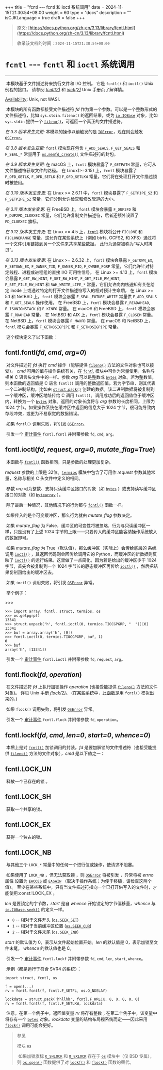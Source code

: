 +++
title = "fcntl --- fcntl 和 ioctl 系统调用"
date = 2024-11-15T21:30:54+08:00
weight = 60
type = "docs"
description = ""
isCJKLanguage = true
draft = false
+++

> 原文: [https://docs.python.org/zh-cn/3.13/library/fcntl.html](https://docs.python.org/zh-cn/3.13/library/fcntl.html)
>
> 收录该文档的时间：`2024-11-15T21:30:54+08:00`

# `fcntl` --- `fcntl` 和 `ioctl` 系统调用

------

​	本模块基于文件描述符来执行文件和 I/O 控制。 它是 `fcntl()` 和 `ioctl()` Unix 例程的接口。 请参阅 *[fcntl(2)](https://manpages.debian.org/fcntl(2))* 和 *[ioctl(2)](https://manpages.debian.org/ioctl(2))* Unix 手册页了解详情。

[Availability](https://docs.python.org/zh-cn/3.13/library/intro.html#availability): Unix, not WASI.

​	本模块的所有函数都接受文件描述符 *fd* 作为第一个参数。可以是一个整数形式的文件描述符，比如 `sys.stdin.fileno()` 的返回结果，或为 [`io.IOBase`](https://docs.python.org/zh-cn/3.13/library/io.html#io.IOBase) 对象，比如 `sys.stdin` 提供一个 [`fileno()`](https://docs.python.org/zh-cn/3.13/library/io.html#io.IOBase.fileno)，可返回一个真正的文件描述符。

*在 3.3 版本发生变更:* 本模块的操作以前触发的是 [`IOError`](https://docs.python.org/zh-cn/3.13/library/exceptions.html#IOError)，现在则会触发 [`OSError`](https://docs.python.org/zh-cn/3.13/library/exceptions.html#OSError)。

*在 3.8 版本发生变更:* `fcntl` 模块现在包含 `F_ADD_SEALS`, `F_GET_SEALS` 和 `F_SEAL_*` 常量用于 [`os.memfd_create()`](https://docs.python.org/zh-cn/3.13/library/os.html#os.memfd_create) 文件描述符的封包。

*在 3.9 版本发生变更:* 在 macOS 上，`fcntl` 模块暴露了 `F_GETPATH` 常量，它可从文件描述符获取文件的路径。 在 Linux(>=3.15) 上，`fcntl` 模块暴露了 `F_OFD_GETLK`, `F_OFD_SETLK` 和 `F_OFD_SETLKW` 常量，它们将在处理打开文件描述锁时被使用。

*在 3.10 版本发生变更:* 在 Linux >= 2.6.11 中，`fcntl` 模块暴露了 `F_GETPIPE_SZ` 和 `F_SETPIPE_SZ` 常量，它们分别允许检查和修改管道的大小。

*在 3.11 版本发生变更:* 在 FreeBSD 上，`fcntl` 模块会暴露 `F_DUP2FD` 和 `F_DUP2FD_CLOEXEC` 常量，它们允许复制文件描述符，后者还额外设置了 `FD_CLOEXEC` 旗标。

*在 3.12 版本发生变更:* 在 Linux >= 4.5 上，[`fcntl`](https://docs.python.org/zh-cn/3.13/library/fcntl.html#module-fcntl) 模块将公开 `FICLONE` 和 `FICLONERANGE` 常量，这允许在某些系统上（例如 btrfs, OCFS2, 和 XFS）通过将一个文件引用链接到另一个文件来共享某些数据。 此行为通常被称为“写入时拷贝”。

*在 3.13 版本发生变更:* 在 Linux >= 2.6.32 上，`fcntl` 模块会暴露 `F_GETOWN_EX`, `F_SETOWN_EX`, `F_OWNER_TID`, `F_OWNER_PID`, `F_OWNER_PGRP` 常量，它们允许针对特定线程、进程或进程组的直接 I/O 可用性信号。 在 Linux >= 4.13 上，`fcntl` 模块会暴露 `F_GET_RW_HINT`, `F_SET_RW_HINT`, `F_GET_FILE_RW_HINT`, `F_SET_FILE_RW_HINT` 和 `RWH_WRITE_LIFE_*` 常量，它们允许向内核通知有关在给定 inode 上或通过特定的打开文件描述符写入的相对预计生命期。 在 Linux >= 5.1 和 NetBSD 上，`fcntl` 模块会暴露 `F_SEAL_FUTURE_WRITE` 常量供 `F_ADD_SEALS` 和 `F_GET_SEALS` 操作使用。 在 FreeBSD 上，`fcntl` 模块会暴露 `F_READAHEAD`, `F_ISUNIONSTACK` 和 `F_KINFO` 常量。 在 macOS 和 FreeBSD 上，`fcntl` 模块会暴露 `F_RDAHEAD` 常量。 在 NetBSD 和 AIX 上，`fcntl` 模块会暴露 `F_CLOSEM` 常量。 在 NetBSD 上，`fcntl` 模块会暴露 `F_MAXFD` 常量。 在 macOS 和 NetBSD 上，`fcntl` 模块会暴露 `F_GETNOSIGPIPE` 和 `F_SETNOSIGPIPE` 常量。

​	这个模块定义了以下函数：

## fcntl.**fcntl**(*fd*, *cmd*, *arg=0*)

​	对文件描述符 *fd* 执行 *cmd* 操作（能够提供 [`fileno()`](https://docs.python.org/zh-cn/3.13/library/io.html#io.IOBase.fileno) 方法的文件对象也可以接受）。 *cmd* 可用的值与操作系统有关，在 [`fcntl`](https://docs.python.org/zh-cn/3.13/library/fcntl.html#module-fcntl) 模块中可作为常量使用，名称与相关 C 语言头文件中的一样。参数 *arg* 可以是整数或 [`bytes`](https://docs.python.org/zh-cn/3.13/library/stdtypes.html#bytes) 对象。若为整数值，则本函数的返回值是 C 语言 `fcntl()` 调用的整数返回值。若为字节串，则其代表一个二进制结构，比如由 [`struct.pack()`](https://docs.python.org/zh-cn/3.13/library/struct.html#struct.pack) 创建的数据。该二进制数据将被复制到一个缓冲区，缓冲区地址传给 C 调用 `fcntl()`。调用成功后的返回值位于缓冲区内，转换为一个 [`bytes`](https://docs.python.org/zh-cn/3.13/library/stdtypes.html#bytes) 对象。返回的对象长度将与 *arg* 参数的长度相同。上限为 1024 字节。如果操作系统在缓冲区中返回的信息大于 1024 字节，很可能导致内存段冲突，或更为不易察觉的数据错误。

​	如果 `fcntl()` 调用失败，将引发 [`OSError`](https://docs.python.org/zh-cn/3.13/library/exceptions.html#OSError)。

​	引发一个 [审计事件](https://docs.python.org/zh-cn/3.13/library/sys.html#auditing) `fcntl.fcntl` 并附带参数 `fd`, `cmd`, `arg`。

## fcntl.**ioctl**(*fd*, *request*, *arg=0*, *mutate_flag=True*)

​	本函数与 [`fcntl()`](https://docs.python.org/zh-cn/3.13/library/fcntl.html#fcntl.fcntl) 函数相同，只是参数的处理更加复杂。

*request* 参数的上限是 32位。[`termios`](https://docs.python.org/zh-cn/3.13/library/termios.html#module-termios) 模块中包含了可用作 *request* 参数其他常量，名称与相关 C 头文件中定义的相同。

​	参数 *arg* 可为整数、支持只读缓冲区接口的对象（如 [`bytes`](https://docs.python.org/zh-cn/3.13/library/stdtypes.html#bytes) ）或支持读写缓冲区接口的对象（如 [`bytearray`](https://docs.python.org/zh-cn/3.13/library/stdtypes.html#bytearray) ）。

​	除了最后一种情况，其他情况下的行为都与 [`fcntl()`](https://docs.python.org/zh-cn/3.13/library/fcntl.html#fcntl.fcntl) 函数一样。

​	如果传入的是个可变缓冲区，那么行为就由 *mutate_flag* 参数决定。

​	如果 *mutate_flag* 为 False，缓冲区的可变性将被忽略，行为与只读缓冲区一样，只是没有了上述 1024 字节的上限——只要传入的缓冲区能容纳操作系统放入的数据即可。

​	如果 *mutate_flag* 为 True（默认值），那么缓冲区（实际上）会传给底层的 系统调用 [`ioctl()`](https://docs.python.org/zh-cn/3.13/library/fcntl.html#fcntl.ioctl) ，其返回代码则会回传给调用它的 Python，而缓冲区的新数据则反映了 [`ioctl()`](https://docs.python.org/zh-cn/3.13/library/fcntl.html#fcntl.ioctl) 的运行结果。这里做了一点简化，因为若是给出的缓冲区少于 1024 字节，首先会被复制到一个 1024 字节长的静态缓冲区再传给 [`ioctl()`](https://docs.python.org/zh-cn/3.13/library/fcntl.html#fcntl.ioctl) ，然后把结果复制回给出的缓冲区去。

​	如果 `ioctl()` 调用失败，将引发 [`OSError`](https://docs.python.org/zh-cn/3.13/library/exceptions.html#OSError) 异常。

​	举个例子：

\>>>

```
>>> import array, fcntl, struct, termios, os
>>> os.getpgrp()
13341
>>> struct.unpack('h', fcntl.ioctl(0, termios.TIOCGPGRP, "  "))[0]
13341
>>> buf = array.array('h', [0])
>>> fcntl.ioctl(0, termios.TIOCGPGRP, buf, 1)
0
>>> buf
array('h', [13341])
```

​	引发一个 [审计事件](https://docs.python.org/zh-cn/3.13/library/sys.html#auditing) `fcntl.ioctl` 并附带参数 `fd`, `request`, `arg`。

## fcntl.**flock**(*fd*, *operation*)

​	在文件描述符 *fd* 上执行加锁操作 *operation* (也接受能提供 [`fileno()`](https://docs.python.org/zh-cn/3.13/library/io.html#io.IOBase.fileno) 方法的文件对象)。 详见 Unix 手册 *[flock(2)](https://manpages.debian.org/flock(2))*。 (在某些系统中，此函数是用 `fcntl()` 模拟出来的。)

​	如果 `flock()` 调用失败，将引发 [`OSError`](https://docs.python.org/zh-cn/3.13/library/exceptions.html#OSError) 异常。

​	引发一个 [审计事件](https://docs.python.org/zh-cn/3.13/library/sys.html#auditing) `fcntl.flock` 并附带参数 `fd`, `operation`。

## fcntl.**lockf**(*fd*, *cmd*, *len=0*, *start=0*, *whence=0*)

​	本质上是对 [`fcntl()`](https://docs.python.org/zh-cn/3.13/library/fcntl.html#fcntl.fcntl) 加锁调用的封装。*fd* 是要加解锁的文件描述符（也接受能提供 [`fileno()`](https://docs.python.org/zh-cn/3.13/library/io.html#io.IOBase.fileno) 方法的文件对象），*cmd* 是以下值之一：

## fcntl.**LOCK_UN**

​	释放一个已存在的锁 。

## fcntl.**LOCK_SH**

​	获取一个共享的锁。

## fcntl.**LOCK_EX**

​	获得一个独占的锁。

## fcntl.**LOCK_NB**

​	与其他三个 `LOCK_*` 常量中的任何一个进行位或操作，使请求不阻塞。

​	如果使用了 `LOCK_NB` ，但无法获取锁 ，则 [`OSError`](https://docs.python.org/zh-cn/3.13/library/exceptions.html#OSError) 将被引发 ，异常将被 *errno* 属性 设置为 [`EACCES`](https://docs.python.org/zh-cn/3.13/library/errno.html#errno.EACCES) 或 [`EAGAIN`](https://docs.python.org/zh-cn/3.13/library/errno.html#errno.EAGAIN) （取决于操作系统；为便于移植，请检查这两个值）。 至少在某些系统中，只有当文件描述符指向一个已打开供写入的文件时，才能使用:const:!LOCK_EX 。

*len* 是要锁定的字节数，*start* 是自 *whence* 开始锁定的字节偏移量，*whence* 与 [`io.IOBase.seek()`](https://docs.python.org/zh-cn/3.13/library/io.html#io.IOBase.seek) 的定义一样。

- `0` -- 相对于文件开头 ([`os.SEEK_SET`](https://docs.python.org/zh-cn/3.13/library/os.html#os.SEEK_SET))
- `1` -- 相对于当前缓冲区位置 ([`os.SEEK_CUR`](https://docs.python.org/zh-cn/3.13/library/os.html#os.SEEK_CUR))
- `2` -- 相对于文件末尾 ([`os.SEEK_END`](https://docs.python.org/zh-cn/3.13/library/os.html#os.SEEK_END))

*start* 的默认值为 0，表示从文件起始位置开始。*len* 的默认值是 0，表示加锁至文件末尾。 *whence* 的默认值也是 0。

​	引发一个 [审计事件](https://docs.python.org/zh-cn/3.13/library/sys.html#auditing) `fcntl.lockf` 并附带参数 `fd`, `cmd`, `len`, `start`, `whence`。

​	示例（都是运行于符合 SVR4 的系统）：

```
import struct, fcntl, os

f = open(...)
rv = fcntl.fcntl(f, fcntl.F_SETFL, os.O_NDELAY)

lockdata = struct.pack('hhllhh', fcntl.F_WRLCK, 0, 0, 0, 0, 0)
rv = fcntl.fcntl(f, fcntl.F_SETLKW, lockdata)
```

​	注意，在第一个例子中，返回值变量 *rv* 将存有整数；在第二个例子中，该变量中将存有一个 [`bytes`](https://docs.python.org/zh-cn/3.13/library/stdtypes.html#bytes) 对象。*lockdata* 变量的结构布局视系统而定——因此采用 [`flock()`](https://docs.python.org/zh-cn/3.13/library/fcntl.html#fcntl.flock) 调用可能会更好。

> 参见
>
> 模块 [`os`](https://docs.python.org/zh-cn/3.13/library/os.html#module-os)
>
> ​	如果加锁旗标 [`O_SHLOCK`](https://docs.python.org/zh-cn/3.13/library/os.html#os.O_SHLOCK) 和 [`O_EXLOCK`](https://docs.python.org/zh-cn/3.13/library/os.html#os.O_EXLOCK) 存在于 [`os`](https://docs.python.org/zh-cn/3.13/library/os.html#module-os) 模块中（仅 BSD 专属），则 [`os.open()`](https://docs.python.org/zh-cn/3.13/library/os.html#os.open) 函数提供了对 [`lockf()`](https://docs.python.org/zh-cn/3.13/library/fcntl.html#fcntl.lockf) 和 [`flock()`](https://docs.python.org/zh-cn/3.13/library/fcntl.html#fcntl.flock) 函数的替代。
